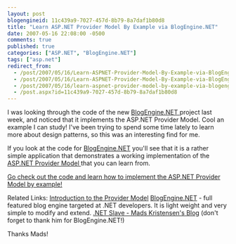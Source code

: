 ```yaml
---
layout: post
blogengineid: 11c439a9-7027-457d-8b79-8a7daf1b80d8
title: "Learn ASP.NET Provider Model By Example via BlogEngine.NET"
date: 2007-05-16 22:08:00 -0500
comments: true
published: true
categories: ["ASP.NET", "BlogEngine.NET"]
tags: ["asp.net"]
redirect_from: 
  - /post/2007/05/16/Learn-ASPNET-Provider-Model-By-Example-via-BlogEngineNET.aspx
  - /post/2007/05/16/Learn-ASPNET-Provider-Model-By-Example-via-BlogEngineNET
  - /post/2007/05/16/learn-aspnet-provider-model-by-example-via-blogenginenet
  - /post.aspx?id=11c439a9-7027-457d-8b79-8a7daf1b80d8
---
```

<!-- more -->

I was looking through the code of the new <a href="http://codeplex.com/blogengine">BlogEngine.NET </a>project last week, and noticed that it implements the ASP.NET Provider Model. Cool an example I can study! I've been trying to spend some time lately to learn more about design patterns, so this was an interesting find for me.

If you look at the code for <a href="http://codeplex.com/blogengine">BlogEngine.NET</a> you'll see that it is a rather simple application that demonstrates a working implementation of the <a href="http://msdn2.microsoft.com/en-us/library/aa479030.aspx">ASP.NET Provider Model </a>that you can learn from.

<a href="http://www.codeplex.com/blogengine/SourceControl/ListDownloadableCommits.aspx">Go check out the code and learn how to implement the ASP.NET Provider Model by example!</a>

Related Links:
 <a href="http://msdn2.microsoft.com/en-us/library/aa479030.aspx">Introduction to the Provider Model</a>
 <a href="http://www.codeplex.com/blogengine">BlogEngine.NET</a> - full featured blog engine targeted at .NET developers. It is light weight and very simple to modify and extend.
 <a href="http://blog.madskristensen.dk">.NET Slave - Mads Kristensen's Blog</a> (don't forget to thank him for BlogEngine.NET!)

Thanks Mads!
